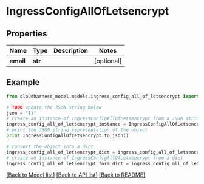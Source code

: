 # IngressConfigAllOfLetsencrypt



## Properties

Name | Type | Description | Notes
------------ | ------------- | ------------- | -------------
**email** | **str** |  | [optional] 

## Example

```python
from cloudharness_model.models.ingress_config_all_of_letsencrypt import IngressConfigAllOfLetsencrypt

# TODO update the JSON string below
json = "{}"
# create an instance of IngressConfigAllOfLetsencrypt from a JSON string
ingress_config_all_of_letsencrypt_instance = IngressConfigAllOfLetsencrypt.from_json(json)
# print the JSON string representation of the object
print IngressConfigAllOfLetsencrypt.to_json()

# convert the object into a dict
ingress_config_all_of_letsencrypt_dict = ingress_config_all_of_letsencrypt_instance.to_dict()
# create an instance of IngressConfigAllOfLetsencrypt from a dict
ingress_config_all_of_letsencrypt_form_dict = ingress_config_all_of_letsencrypt.from_dict(ingress_config_all_of_letsencrypt_dict)
```
[[Back to Model list]](../README.md#documentation-for-models) [[Back to API list]](../README.md#documentation-for-api-endpoints) [[Back to README]](../README.md)


